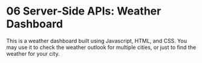 # 06 Server-Side APIs: Weather Dashboard

This is a weather dashboard built using Javascript, HTML, and CSS. 
You may use it to check the weather outlook for multiple cities, or just to find the weather for your city.
